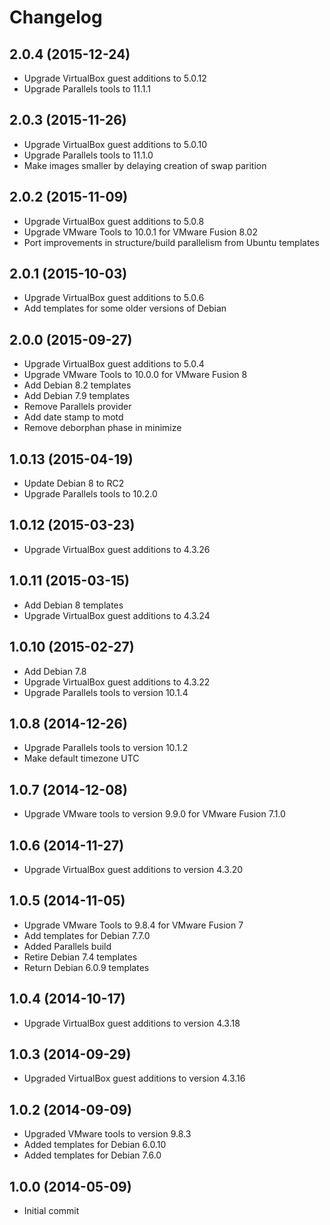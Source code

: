 # Changelog

## 2.0.4 (2015-12-24)

* Upgrade VirtualBox guest additions to 5.0.12
* Upgrade Parallels tools to 11.1.1

## 2.0.3 (2015-11-26)

* Upgrade VirtualBox guest additions to 5.0.10
* Upgrade Parallels tools to 11.1.0
* Make images smaller by delaying creation of swap parition

## 2.0.2 (2015-11-09)

* Upgrade VirtualBox guest additions to 5.0.8
* Upgrade VMware Tools to 10.0.1 for VMware Fusion 8.02
* Port improvements in structure/build parallelism from Ubuntu templates

## 2.0.1 (2015-10-03)

* Upgrade VirtualBox guest additions to 5.0.6
* Add templates for some older versions of Debian

## 2.0.0 (2015-09-27)

* Upgrade VirtualBox guest additions to 5.0.4
* Upgrade VMware Tools to 10.0.0 for VMware Fusion 8
* Add Debian 8.2 templates
* Add Debian 7.9 templates
* Remove Parallels provider
* Add date stamp to motd
* Remove deborphan phase in minimize

## 1.0.13 (2015-04-19)

* Update Debian 8 to RC2
* Upgrade Parallels tools to 10.2.0

## 1.0.12 (2015-03-23)

* Upgrade VirtualBox guest additions to 4.3.26

## 1.0.11 (2015-03-15)

* Add Debian 8 templates
* Upgrade VirtualBox guest additions to 4.3.24

## 1.0.10 (2015-02-27)

* Add Debian 7.8
* Upgrade VirtualBox guest additions to 4.3.22
* Upgrade Parallels tools to version 10.1.4

## 1.0.8 (2014-12-26)

* Upgrade Parallels tools to version 10.1.2
* Make default timezone UTC

## 1.0.7 (2014-12-08)

* Upgrade VMware tools to version 9.9.0 for VMware Fusion 7.1.0

## 1.0.6 (2014-11-27)

* Upgrade VirtualBox guest additions to version 4.3.20

## 1.0.5 (2014-11-05)

* Upgrade VMware Tools to 9.8.4 for VMware Fusion 7
* Add templates for Debian 7.7.0
* Added Parallels build
* Retire Debian 7.4 templates
* Return Debian 6.0.9 templates

## 1.0.4 (2014-10-17)

* Upgrade VirtualBox guest additions to version 4.3.18

## 1.0.3 (2014-09-29)

* Upgraded VirtualBox guest additions to version 4.3.16

## 1.0.2 (2014-09-09)

* Upgraded VMware tools to version 9.8.3
* Added templates for Debian 6.0.10
* Added templates for Debian 7.6.0

## 1.0.0 (2014-05-09)

* Initial commit
